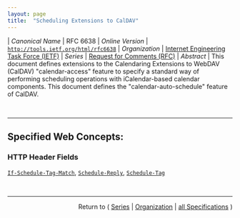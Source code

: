 ```yaml
---
layout: page
title:  "Scheduling Extensions to CalDAV"
---
```


| *Canonical Name* | RFC 6638
| *Online Version* | [`http://tools.ietf.org/html/rfc6638`](http://tools.ietf.org/html/rfc6638)
| *Organization* | [Internet Engineering Task Force (IETF)](..  "List of specification series by this organization")
| *Series* | [Request for Comments (RFC)](.  "List of specifications in this series")
| *Abstract* | This document defines extensions to the Calendaring Extensions to WebDAV (CalDAV) "calendar-access" feature to specify a standard way of performing scheduling operations with iCalendar-based calendar components. This document defines the "calendar-auto-schedule" feature of CalDAV.

<br/>
<hr/>

## Specified Web Concepts:

### HTTP Header Fields

[`If-Schedule-Tag-Match`](/concepts/http-header/If-Schedule-Tag-Match "The If-Schedule-Tag-Match request header field is used with a method to make it conditional. Clients can set this header to the value returned in the Schedule-Tag response header, or the CALDAV:schedule-tag property, of a scheduling object resource previously retrieved from the server to avoid overwriting &#34;consequential&#34; changes to the scheduling object resource."), [`Schedule-Reply`](/concepts/http-header/Schedule-Reply "The Schedule-Reply request header is used by a client to indicate to a server whether or not a scheduling operation ought to occur when an &#34;Attendee&#34; deletes a scheduling object resource. In particular, it controls whether a reply scheduling message is sent to the &#34;Organizer&#34; as a result of the removal. There are situations in which unsolicited scheduling messages need to be silently removed (or ignored) for security or privacy reasons. This request header allows the scheduling object resource to be removed if such a need arises."), [`Schedule-Tag`](/concepts/http-header/Schedule-Tag "The Schedule-Tag response header provides the current value of the CALDAV:schedule-tag property value.")



<br/>
<hr/>

<p style="text-align: right">Return to ( <a href="./">Series</a> | <a href="../">Organization</a> | <a href="../../">all Specifications</a> )</p>